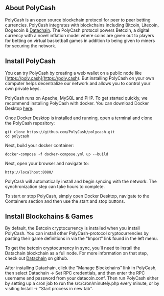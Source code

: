 ## About PolyCash
PolyCash is an open source blockchain protocol for peer to peer betting currencies.  PolyCash integrates with blockchains including Bitcoin, Litecoin, Dogecoin & [Datachain](https://github.com/datachains/datachain). The PolyCash protocol powers Betcoin, a digital currency with a novel inflation model where coins are given out to players for betting on virtual basketball games in addition to being given to miners for securing the network.

## Install PolyCash
You can try PolyCash by creating a web wallet on a public node like [https://poly.cash](https://poly.cash).  But installing PolyCash on your own computer helps decentralize our network and allows you to control your own private keys.

PolyCash runs on Apache, MySQL and PHP.  To get started quickly, we recommend installing PolyCash with docker.  You can download Docker Desktop [here](https://www.docker.com/products/docker-desktop/).

Once Docker Desktop is installed and running, open a terminal and clone the PolyCash repository:
```
git clone https://github.com/PolyCash/polycash.git
cd polycash
```

Next, build your docker container:
```
docker-compose -f docker-compose.yml up --build
```

Next, open your browser and navigate to:
```
http://localhost:8080/
```

PolyCash will automatically install and begin syncing with the network.  The synchronization step can take hours to complete. 

To start or stop PolyCash, simply open Docker Desktop, navigate to the Containers section and then use the start and stop buttons.

## Install Blockchains & Games
By default, the Betcoin cryptocurrency is installed when you install PolyCash.  You can install other PolyCash-protocol cryptocurrencies by pasting their game definitions in via the "Import" link found in the left menu.

To get the betcoin cryptocurrency in sync, you'll need to install the Datachain blockchain as a full node.  For more information on that step, check out [Datachain](https://github.com/datachains/datachain) on github.

After installing Datachain, click the "Manage Blockchains" link in PolyCash, then select Datachain -> Set RPC credentials, and then enter the RPC username and password from your datacoin.conf.  Then run PolyCash either by setting up a cron job to run the src/cron/minutely.php every minute, or by visiting Install -> "Start process in new tab".
